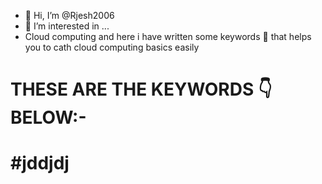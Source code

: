 - 👋 Hi, I’m @Rjesh2006
- 👀 I’m interested in ...
- Cloud computing and here i have written some keywords 🔐 that helps you to cath cloud computing basics easily

<H1> THESE ARE THE KEYWORDS 👇 BELOW:-<H1/>
#jddjdj
